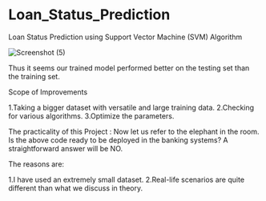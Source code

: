 # Loan_Status_Prediction
Loan Status Prediction using Support Vector Machine (SVM) Algorithm

![Screenshot (5)](https://user-images.githubusercontent.com/103004019/169013606-d4ccee26-373b-4a6e-b0aa-fc0d51a0658b.png)

Thus it seems our trained model performed better on the testing set than the training set.

Scope of Improvements

1.Taking a bigger dataset with versatile and large training data.
2.Checking for various algorithms.
3.Optimize the parameters.

 

The practicality of this Project : Now let us refer to the elephant in the room. Is the above code ready to be deployed in the banking systems? A straightforward answer will be NO.

The reasons are:

1.I have used an extremely small dataset.
2.Real-life scenarios are quite different than what we discuss in theory. 
